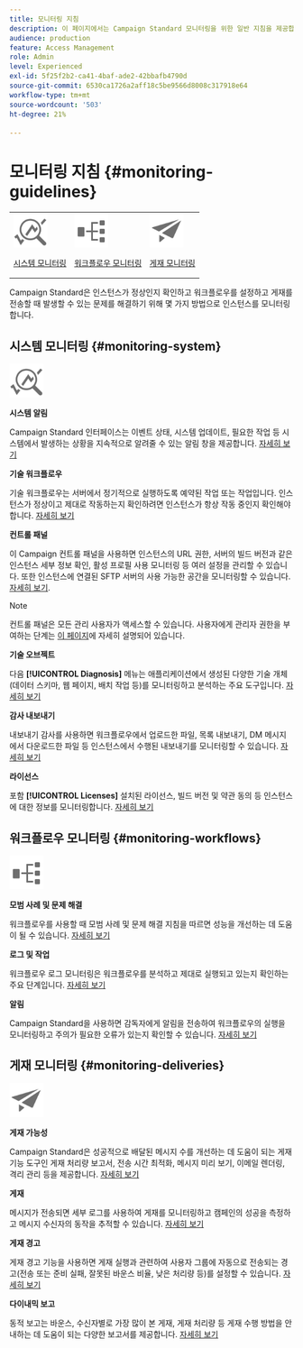 ```yaml
---
title: 모니터링 지침
description: 이 페이지에서는 Campaign Standard 모니터링을 위한 일반 지침을 제공합니다
audience: production
feature: Access Management
role: Admin
level: Experienced
exl-id: 5f25f2b2-ca41-4baf-ade2-42bbafb4790d
source-git-commit: 6530ca1726a2aff18c5be9566d8008c317918e64
workflow-type: tm+mt
source-wordcount: '503'
ht-degree: 21%

---
```


# 모니터링 지침 {#monitoring-guidelines}

<table>
<tr><td><img src="assets/do-not-localize/icon_system.svg" width="60px"><p><a href="#monitoring-system">시스템 모니터링</a></p></td>
<td><img src="assets/do-not-localize/icon_workflows.svg" width="60px"><p><a href="#moniroting-workflows">워크플로우 모니터링</a></p></td>
<td><img src="assets/do-not-localize/icon_send.svg" width="60px"><p><a href="#monitoring-deliveries">게재 모니터링</a></p></td></tr>
</table>

Campaign Standard은 인스턴스가 정상인지 확인하고 워크플로우를 설정하고 게재를 전송할 때 발생할 수 있는 문제를 해결하기 위해 몇 가지 방법으로 인스턴스를 모니터링합니다.

## 시스템 모니터링 {#monitoring-system}

<img src="assets/do-not-localize/icon_system.svg" width="60px">

**시스템 알림**

Campaign Standard 인터페이스는 이벤트 상태, 시스템 업데이트, 필요한 작업 등 시스템에서 발생하는 상황을 지속적으로 알려줄 수 있는 알림 창을 제공합니다. [자세히 보기](../../start/using/interface-description.md#top-bar)


**기술 워크플로우**

기술 워크플로우는 서버에서 정기적으로 실행하도록 예약된 작업 또는 작업입니다. 인스턴스가 정상이고 제대로 작동하는지 확인하려면 인스턴스가 항상 작동 중인지 확인해야 합니다. [자세히 보기](../../administration/using/technical-workflows.md)

**컨트롤 패널**

이 Campaign 컨트롤 패널을 사용하면 인스턴스의 URL 권한, 서버의 빌드 버전과 같은 인스턴스 세부 정보 확인, 활성 프로필 사용 모니터링 등 여러 설정을 관리할 수 있습니다. 또한 인스턴스에 연결된 SFTP 서버의 사용 가능한 공간을 모니터링할 수 있습니다. [자세히 보기](https://experienceleague.adobe.com/docs/control-panel/using/control-panel-home.html?lang=ko).

>[!NOTE]
>
>컨트롤 패널은 모든 관리 사용자가 액세스할 수 있습니다. 사용자에게 관리자 권한을 부여하는 단계는 [이 페이지](https://experienceleague.adobe.com/docs/control-panel/using/discover-control-panel/managing-permissions.html?lang=ko#discover-control-panel)에 자세히 설명되어 있습니다.

**기술 오브젝트**

다음 **[!UICONTROL Diagnosis]** 메뉴는 애플리케이션에서 생성된 다양한 기술 개체(데이터 스키마, 웹 페이지, 배치 작업 등)를 모니터링하고 분석하는 주요 도구입니다. [자세히 보기](../../developing/using/monitoring-data-model-changes.md)

**감사 내보내기**

내보내기 감사를 사용하면 워크플로우에서 업로드한 파일, 목록 내보내기, DM 메시지에서 다운로드한 파일 등 인스턴스에서 수행된 내보내기를 모니터링할 수 있습니다.
[자세히 보기](../../administration/using/auditing-export-logs.md)

**라이선스**

포함 **[!UICONTROL Licenses]** 설치된 라이선스, 빌드 버전 및 약관 동의 등 인스턴스에 대한 정보를 모니터링합니다.
[자세히 보기](../../administration/using/licenses.md)

## 워크플로우 모니터링 {#monitoring-workflows}

<img src="assets/do-not-localize/icon_workflows.svg" width="60px">

**모범 사례 및 문제 해결**

워크플로우를 사용할 때 모범 사례 및 문제 해결 지침을 따르면 성능을 개선하는 데 도움이 될 수 있습니다.
[자세히 보기](../../automating/using/best-practices-workflows.md)

**로그 및 작업**

워크플로우 로그 모니터링은 워크플로우를 분석하고 제대로 실행되고 있는지 확인하는 주요 단계입니다.
[자세히 보기](../../automating/using/monitoring-workflow-execution.md#workflow-log-and-tasks)

**알림**

Campaign Standard을 사용하면 감독자에게 알림을 전송하여 워크플로우의 실행을 모니터링하고 주의가 필요한 오류가 있는지 확인할 수 있습니다.
[자세히 보기](../../automating/using/monitoring-workflow-execution.md#error-management)

## 게재 모니터링 {#monitoring-deliveries}

<img src="assets/do-not-localize/icon_send.svg" width="60px">

**게재 가능성**

Campaign Standard은 성공적으로 배달된 메시지 수를 개선하는 데 도움이 되는 게재 기능 도구인 게재 처리량 보고서, 전송 시간 최적화, 메시지 미리 보기, 이메일 렌더링, 격리 관리 등을 제공합니다.
[자세히 보기](../../sending/using/about-deliverability.md)

**게재**

메시지가 전송되면 세부 로그를 사용하여 게재를 모니터링하고 캠페인의 성공을 측정하고 메시지 수신자의 동작을 추적할 수 있습니다.
[자세히 보기](../../sending/using/monitoring-a-delivery.md)

**게재 경고**

게재 경고 기능을 사용하면 게재 실행과 관련하여 사용자 그룹에 자동으로 전송되는 경고(전송 또는 준비 실패, 잘못된 바운스 비율, 낮은 처리량 등)를 설정할 수 있습니다.
[자세히 보기](../../sending/using/receiving-alerts-when-failures-happen.md)

**다이내믹 보고**

동적 보고는 바운스, 수신자별로 가장 많이 본 게재, 게재 처리량 등 게재 수행 방법을 안내하는 데 도움이 되는 다양한 보고서를 제공합니다.
[자세히 보기](../../reporting/using/about-dynamic-reports.md)
